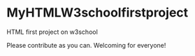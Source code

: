 # MyHTMLW3schoolfirstproject
HTML first project on w3school

Please contribute as you can. Welcoming for everyone!
